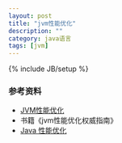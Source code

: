 ```yaml
---
layout: post
title: "jvm性能优化"
description: ""
category: java语言
tags: [jvm]
---
```

{% include JB/setup %}

### 参考资料
*  [JVM性能优化](http://ifeve.com/jvm-optimize-1/)
*  书籍《jvm性能优化权威指南》
*  [Java 性能优化](http://java-performance.com/)
